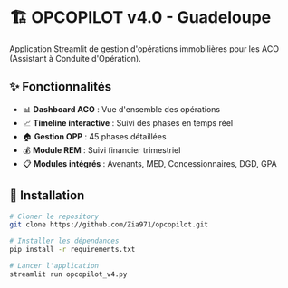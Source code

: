 # 🏗️ OPCOPILOT v4.0 -  Guadeloupe

Application Streamlit de gestion d'opérations immobilières pour les ACO (Assistant à Conduite d'Opération).

## ✨ Fonctionnalités

- 📊 **Dashboard ACO** : Vue d'ensemble des opérations
- 📈 **Timeline interactive** : Suivi des phases en temps réel  
- 🏠 **Gestion OPP** : 45 phases détaillées
- 💰 **Module REM** : Suivi financier trimestriel
- 📋 **Modules intégrés** : Avenants, MED, Concessionnaires, DGD, GPA

## 🚀 Installation

```bash
# Cloner le repository  
git clone https://github.com/Zia971/opcopilot.git

# Installer les dépendances
pip install -r requirements.txt

# Lancer l'application
streamlit run opcopilot_v4.py
